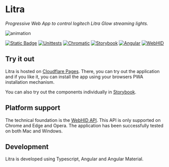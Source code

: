 # Litra
*Progressive Web App to control logitech Litra Glow streaming lights.*

![animation](./litra.gif)

[![Static Badge](https://img.shields.io/badge/Go%20to%20app-404041?logo=cloudflarepages&logoColor=%23ffffff&labelColor=%23F38020)](https://litra.pages.dev/)
[![Unittests](https://github.com/axeljaeger/litra/actions/workflows/unittests.yml/badge.svg)](https://github.com/axeljaeger/litra/actions/workflows/unittests.yml)
[![Chromatic](https://github.com/axeljaeger/litra/actions/workflows/chromatic.yml/badge.svg)](https://github.com/axeljaeger/litra/actions/workflows/chromatic.yml)
[![Storybook](https://img.shields.io/badge/storybook-26077C?logo=storybook&logoColor=%23ffffff&labelColor=%23E06A8C)](https://main--64ecff17a1f3bdc4e2c65141.chromatic.com)
[![Angular](https://img.shields.io/badge/Angular-404041?logo=angular)](https://angular.dev)
[![WebHID](https://img.shields.io/badge/WebHID-404041?logo=mdnwebdocs)](https://developer.mozilla.org/en-US/docs/Web/API/WebHID_API)


## Try it out
Litra is hosted on [Cloudflare Pages](https://litra.pages.dev/). There, you can try out the application and if you like it, you can install the app using your browsers PWA installation mechanism.

You can also try out the components individually in 
[Storybook](https://main--64ecff17a1f3bdc4e2c65141.chromatic.com).

## Platform support
The technical foundation is the [WebHID API](https://developer.mozilla.org/en-US/docs/Web/API/WebHID_API). This API is only supported on Chrome and Edge and Opera. The application has been successfully tested on both Mac and Windows.

## Development
Litra is developed using Typescript, Angular and Angular Material.